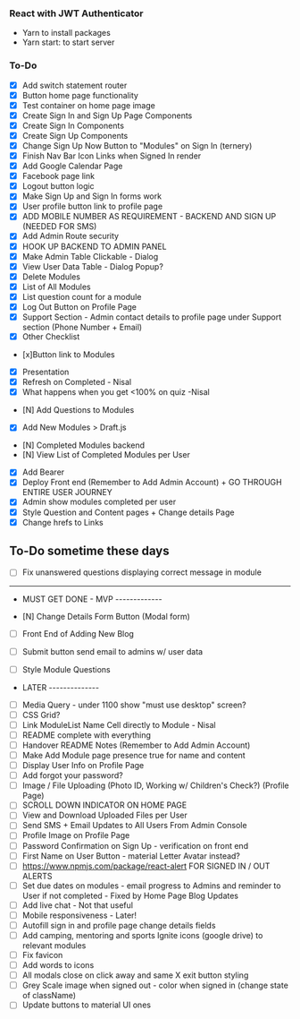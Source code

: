 ### React with JWT Authenticator

* Yarn to install packages
* Yarn start: to start server

### To-Do

* [x] Add switch statement router
* [x] Button home page functionality
* [x] Test container on home page image
* [x] Create Sign In and Sign Up Page Components
* [x] Create Sign In Components
* [x] Create Sign Up Components
* [x] Change Sign Up Now Button to "Modules" on Sign In (ternery)
* [x] Finish Nav Bar Icon Links when Signed In render
* [x] Add Google Calendar Page
* [x] Facebook page link
* [x] Logout button logic
* [x] Make Sign Up and Sign In forms work
* [x] User profile button link to profile page
* [x] ADD MOBILE NUMBER AS REQUIREMENT - BACKEND AND SIGN UP (NEEDED FOR SMS)
* [x] Add Admin Route security 
* [x] HOOK UP BACKEND TO ADMIN PANEL
* [x] Make Admin Table Clickable - Dialog 
* [x] View User Data Table - Dialog Popup?
* [x] Delete Modules
* [x] List of All Modules
* [x] List question count for a module
* [x] Log Out Button on Profile Page
* [x] Support Section - Admin contact details to profile page under Support section (Phone Number + Email)
* [x] Other Checklist 
* [x]Button link to Modules
* [X] Presentation
* [X] Refresh on Completed - Nisal
* [x] What happens when you get <100% on quiz -Nisal
* [N] Add Questions to Modules 
* [X] Add New Modules > Draft.js
* [N] Completed Modules backend
* [N] View List of Completed Modules per User
* [x] Add Bearer
* [x] Deploy Front end (Remember to Add Admin Account) + GO THROUGH ENTIRE USER JOURNEY
* [x] Admin show modules completed per user
* [x] Style Question and Content pages + Change details Page
* [x] Change hrefs to Links

## To-Do sometime these days
* [ ] Fix unanswered questions displaying correct message in module 


---------------------------------------------------------------


* MUST GET DONE - MVP -------------

* [N] Change Details Form Button (Modal form)

* [ ] Front End of Adding New Blog

* [ ] Submit button send email to admins w/ user data

* [ ] Style Module Questions


<!-- * [ ] Remake NavBar from Scratch - SPACE-AROUND/BETWEEN  -->

* LATER --------------
* [ ] Media Query - under 1100 show "must use desktop" screen?
* [ ] CSS Grid? 
* [ ] Link ModuleList Name Cell directly to Module - Nisal
* [ ] README complete with everything
* [ ] Handover README Notes (Remember to Add Admin Account)
* [ ] Make Add Module page presence true for name and content
* [ ] Display User Info on Profile Page
* [ ] Add forgot your password?
* [ ] Image / File Uploading (Photo ID, Working w/ Children's Check?) (Profile Page)
* [ ] SCROLL DOWN INDICATOR ON HOME PAGE
* [ ] View and Download Uploaded Files per User
* [ ] Send SMS + Email Updates to All Users From Admin Console
* [ ] Profile Image on Profile Page
* [ ] Password Confirmation on Sign Up - verification on front end
* [ ] First Name on User Button - material Letter Avatar instead?
* [ ] https://www.npmjs.com/package/react-alert FOR SIGNED IN / OUT ALERTS
* [ ] Set due dates on modules - email progress to Admins and reminder to User if not completed - Fixed by Home Page Blog Updates
* [ ] Add live chat - Not that useful
* [ ] Mobile responsiveness - Later!
* [ ] Autofill sign in and profile page change details fields
* [ ] Add camping, mentoring and sports Ignite icons (google drive) to relevant modules
* [ ] Fix favicon
* [ ] Add words to icons
* [ ] All modals close on click away and same X exit button styling
* [ ] Grey Scale image when signed out - color when signed in (change state of className)
* [ ] Update buttons to material UI ones